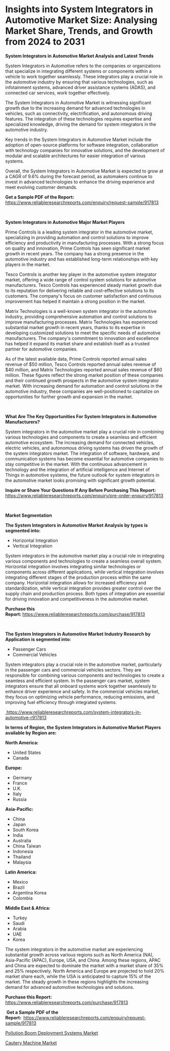 <p><h1>Insights into System Integrators in Automotive Market Size: Analysing Market Share, Trends, and Growth from 2024 to 2031</h1></p><p><strong>System Integrators in Automotive Market Analysis and Latest Trends</strong></p>
<p><p>System Integrators in Automotive refers to the companies or organizations that specialize in integrating different systems or components within a vehicle to work together seamlessly. These integrators play a crucial role in the automotive industry by ensuring that various technologies, such as infotainment systems, advanced driver assistance systems (ADAS), and connected car services, work together effectively.</p><p>The System Integrators in Automotive Market is witnessing significant growth due to the increasing demand for advanced technologies in vehicles, such as connectivity, electrification, and autonomous driving features. The integration of these technologies requires expertise and specialized knowledge, driving the demand for system integrators in the automotive industry.</p><p>Key trends in the System Integrators in Automotive Market include the adoption of open-source platforms for software integration, collaboration with technology companies for innovative solutions, and the development of modular and scalable architectures for easier integration of various systems.</p><p>Overall, the System Integrators in Automotive Market is expected to grow at a CAGR of 9.6% during the forecast period, as automakers continue to invest in advanced technologies to enhance the driving experience and meet evolving customer demands.</p></p>
<p><strong>Get a Sample PDF of the Report:&nbsp;</strong> <a href="https://www.reliableresearchreports.com/enquiry/request-sample/917813">https://www.reliableresearchreports.com/enquiry/request-sample/917813</a></p>
<p>&nbsp;</p>
<p><strong>System Integrators in Automotive Major Market Players</strong></p>
<p><p>Prime Controls is a leading system integrator in the automotive market, specializing in providing automation and control solutions to improve efficiency and productivity in manufacturing processes. With a strong focus on quality and innovation, Prime Controls has seen significant market growth in recent years. The company has a strong presence in the automotive industry and has established long-term relationships with key players in the market.</p><p>Tesco Controls is another key player in the automotive system integrator market, offering a wide range of control system solutions for automotive manufacturers. Tesco Controls has experienced steady market growth due to its reputation for delivering reliable and cost-effective solutions to its customers. The company's focus on customer satisfaction and continuous improvement has helped it maintain a strong position in the market.</p><p>Matrix Technologies is a well-known system integrator in the automotive industry, providing comprehensive automation and control solutions to improve manufacturing processes. Matrix Technologies has experienced substantial market growth in recent years, thanks to its expertise in developing customized solutions to meet the specific needs of automotive manufacturers. The company's commitment to innovation and excellence has helped it expand its market share and establish itself as a trusted partner for automotive companies.</p><p>As of the latest available data, Prime Controls reported annual sales revenue of $50 million, Tesco Controls reported annual sales revenue of $40 million, and Matrix Technologies reported annual sales revenue of $60 million. These figures reflect the strong market position of these companies and their continued growth prospects in the automotive system integrator market. With increasing demand for automation and control solutions in the automotive industry, these companies are well-positioned to capitalize on opportunities for further growth and expansion in the market.</p></p>
<p>&nbsp;</p>
<p><strong>What Are The Key Opportunities For System Integrators in Automotive Manufacturers?</strong></p>
<p><p>System integrators in the automotive market play a crucial role in combining various technologies and components to create a seamless and efficient automotive ecosystem. The increasing demand for connected vehicles, electric vehicles, and autonomous driving systems has driven the growth of the system integrators market. The integration of software, hardware, and communication systems has become essential for automotive companies to stay competitive in the market. With the continuous advancement in technology and the integration of artificial intelligence and Internet of Things in automotive systems, the future outlook for system integrators in the automotive market looks promising with significant growth potential.</p></p>
<p><strong>Inquire or Share Your Questions If Any Before Purchasing This Report:</strong> <a href="https://www.reliableresearchreports.com/enquiry/pre-order-enquiry/917813">https://www.reliableresearchreports.com/enquiry/pre-order-enquiry/917813</a></p>
<p>&nbsp;</p>
<p><strong>Market Segmentation</strong></p>
<p><strong>The System Integrators in Automotive Market Analysis by types is segmented into:</strong></p>
<p><ul><li>Horizontal Integration</li><li>Vertical Integration</li></ul></p>
<p><p>System integrators in the automotive market play a crucial role in integrating various components and technologies to create a seamless overall system. Horizontal integration involves integrating similar technologies or components across different applications, while vertical integration involves integrating different stages of the production process within the same company. Horizontal integration allows for increased efficiency and standardization, while vertical integration provides greater control over the supply chain and production process. Both types of integration are essential for driving innovation and competitiveness in the automotive market.</p></p>
<p><strong>Purchase this Report:&nbsp;</strong><a href="https://www.reliableresearchreports.com/purchase/917813">https://www.reliableresearchreports.com/purchase/917813</a></p>
<p>&nbsp;</p>
<p><strong>The System Integrators in Automotive Market Industry Research by Application is segmented into:</strong></p>
<p><ul><li>Passenger Cars</li><li>Commercial Vehicles</li></ul></p>
<p><p>System integrators play a crucial role in the automotive market, particularly in the passenger cars and commercial vehicles sectors. They are responsible for combining various components and technologies to create a seamless and efficient system. In the passenger cars market, system integrators ensure that all onboard systems work together seamlessly to enhance driver experience and safety. In the commercial vehicles market, they focus on optimizing vehicle performance, reducing emissions, and improving fuel efficiency through integrated systems.</p></p>
<p><a href="https://www.reliableresearchreports.com/system-integrators-in-automotive-r917813">&nbsp;https://www.reliableresearchreports.com/system-integrators-in-automotive-r917813</a></p>
<p><strong>In terms of Region, the System Integrators in Automotive Market Players available by Region are:</strong></p>
<p>
    <p> <strong> North America: </strong>
        <ul>
            <li>United States</li>
            <li>Canada</li>
        </ul>
        </p> 
    <p> <strong> Europe: </strong>
        <ul>
            <li>Germany</li>
            <li>France</li>
            <li>U.K.</li>
            <li>Italy</li>
            <li>Russia</li>
        </ul>
        </p> 
    <p> <strong> Asia-Pacific: </strong>
        <ul>
            <li>China</li>
            <li>Japan</li>
            <li>South Korea</li>
            <li>India</li>
            <li>Australia</li>
            <li>China Taiwan</li>
            <li>Indonesia</li>
            <li>Thailand</li>
            <li>Malaysia</li>
        </ul>
        </p> 
    <p> <strong> Latin America: </strong>
        <ul>
            <li>Mexico</li>
            <li>Brazil</li>
            <li>Argentina Korea</li>
            <li>Colombia</li>
        </ul>
        </p> 
    <p> <strong> Middle East & Africa: </strong>
        <ul>
            <li>Turkey</li>
            <li>Saudi</li>
            <li>Arabia</li>
            <li>UAE</li>
            <li>Korea</li>
        </ul>
    </p>
    </p>
<p><p>The system integrators in the automotive market are experiencing substantial growth across various regions such as North America (NA), Asia-Pacific (APAC), Europe, USA, and China. Among these regions, APAC and China are expected to dominate the market with a market share of 35% and 25% respectively. North America and Europe are projected to hold 20% market share each, while the USA is anticipated to capture 15% of the market. The steady growth in these regions highlights the increasing demand for advanced automotive technologies and solutions.</p></p>
<p><strong>Purchase this Report: </strong><a href="https://www.reliableresearchreports.com/purchase/917813">https://www.reliableresearchreports.com/purchase/917813</a></p>
<p>&nbsp;<strong>Get a Sample PDF of the Report:&nbsp;&nbsp;</strong><a href="https://www.reliableresearchreports.com/enquiry/request-sample/917813">https://www.reliableresearchreports.com/enquiry/request-sample/917813</a></p>
<p><strong></strong></p>
<p><p><a href="https://github.com/ctanaka235/Market-Research-Report-List-1/blob/main/pollution-boom-deployment-systems-market.md">Pollution Boom Deployment Systems Market</a></p><p><a href="https://view.publitas.com/reportprime-1/cautery-machine-market-analysis-report-global-insights-by-region-type-unipolar-device-bipolar-device-and-application-hospitals-diagnostics-laboratories-from-2024-to-2031/">Cautery Machine Market</a></p></p>